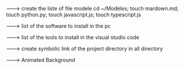 
---> create the liste of file modele 
cd ~/Modèles; touch mardown.md; touch python.py; touch javascript.js; touch typescript.js


---> list of the software to install in the pc 


---> list of the tools to install in the visual studio code 

---> create symbolic link of the project directory in all directory 
 

---> Animated Background

